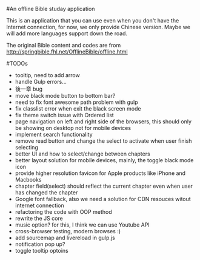 #An offline Bible studay application

This is an application that you can use even when you don't have the Internet connection, for now, we only provide Chinese version. Maybe we will add more languages support down the road.

The original Bible content and codes are from http://springbible.fhl.net/OfflineBible/offline.html

#TODOs
- tooltip, need to add arrow
- handle Gulp errors...
- 後一章 bug
- move black mode button to bottom bar?
- need to fix font awesome path problem with gulp
- fix classlist error when exit the black screen mode
- fix theme switch issue with Ordered list
- page navigation on left and right side of the browsers, this should only be showing on desktop not for mobile devices
- implement search functionality
- remove read button and change the select to activate when user finish selecting
- better UI and how to select/change between chapters
- better layout solution for mobile devices, mainly, the toggle black mode icon
- provide higher resolution favicon for Apple products like iPhone and Macbooks
- chapter field(select) should reflect the current chapter even when user has changed the chapter
- Google font fallback, also we need a solution for CDN resouces witout internet connection
- refactoring the code with OOP method
- rewrite the JS core
- music option? for this, I think we can use Youtube API
- cross-browser testing, modern browses :)
- add sourcemap and livereload in gulp.js
- notification pop up?
- toggle tooltip optoins

